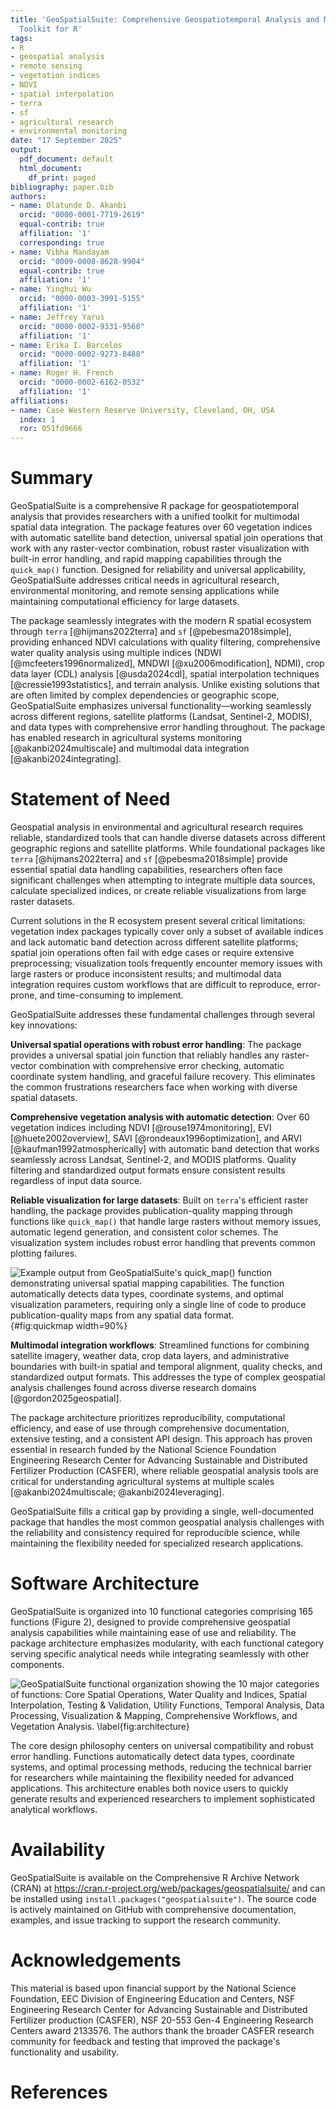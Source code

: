 ```yaml
---
title: 'GeoSpatialSuite: Comprehensive Geospatiotemporal Analysis and Multimodal Integration
  Toolkit for R'
tags:
- R
- geospatial analysis
- remote sensing
- vegetation indices
- NDVI
- spatial interpolation
- terra
- sf
- agricultural research
- environmental monitoring
date: "17 September 2025"
output:
  pdf_document: default
  html_document:
    df_print: paged
bibliography: paper.bib
authors:
- name: Olatunde D. Akanbi
  orcid: "0000-0001-7719-2619"
  equal-contrib: true
  affiliation: '1'
  corresponding: true
- name: Vibha Mandayam
  orcid: "0009-0008-8628-9904"
  equal-contrib: true
  affiliation: '1'
- name: Yinghui Wu
  orcid: "0000-0003-3991-5155"
  affiliation: '1'
- name: Jeffrey Yarus
  orcid: "0000-0002-9331-9568"
  affiliation: '1'
- name: Erika I. Barcelos
  orcid: "0000-0002-9273-8488"
  affiliation: '1'
- name: Roger H. French
  orcid: "0000-0002-6162-0532"
  affiliation: '1'
affiliations:
- name: Case Western Reserve University, Cleveland, OH, USA
  index: 1
  ror: 051fd9666
---
```



# Summary

GeoSpatialSuite is a comprehensive R package for geospatiotemporal analysis that provides researchers with a unified toolkit for multimodal spatial data integration. The package features over 60 vegetation indices with automatic satellite band detection, universal spatial join operations that work with any raster-vector combination, robust raster visualization with built-in error handling, and rapid mapping capabilities through the `quick_map()` function. Designed for reliability and universal applicability, GeoSpatialSuite addresses critical needs in agricultural research, environmental monitoring, and remote sensing applications while maintaining computational efficiency for large datasets.

The package seamlessly integrates with the modern R spatial ecosystem through `terra` [@hijmans2022terra] and `sf` [@pebesma2018simple], providing enhanced NDVI calculations with quality filtering, comprehensive water quality analysis using multiple indices (NDWI [@mcfeeters1996normalized], MNDWI [@xu2006modification], NDMI), crop data layer (CDL) analysis [@usda2024cdl], spatial interpolation techniques [@cressie1993statistics], and terrain analysis. Unlike existing solutions that are often limited by complex dependencies or geographic scope, GeoSpatialSuite emphasizes universal functionality—working seamlessly across different regions, satellite platforms (Landsat, Sentinel-2, MODIS), and data types with comprehensive error handling throughout. The package has enabled research in agricultural systems monitoring [@akanbi2024multiscale] and multimodal data integration [@akanbi2024integrating].

# Statement of Need

Geospatial analysis in environmental and agricultural research requires reliable, standardized tools that can handle diverse datasets across different geographic regions and satellite platforms. While foundational packages like `terra` [@hijmans2022terra] and `sf` [@pebesma2018simple] provide essential spatial data handling capabilities, researchers often face significant challenges when attempting to integrate multiple data sources, calculate specialized indices, or create reliable visualizations from large raster datasets.

Current solutions in the R ecosystem present several critical limitations: vegetation index packages typically cover only a subset of available indices and lack automatic band detection across different satellite platforms; spatial join operations often fail with edge cases or require extensive preprocessing; visualization tools frequently encounter memory issues with large rasters or produce inconsistent results; and multimodal data integration requires custom workflows that are difficult to reproduce, error-prone, and time-consuming to implement.

GeoSpatialSuite addresses these fundamental challenges through several key innovations:

**Universal spatial operations with robust error handling**: The package provides a universal spatial join function that reliably handles any raster-vector combination with comprehensive error checking, automatic coordinate system handling, and graceful failure recovery. This eliminates the common frustrations researchers face when working with diverse spatial datasets.

**Comprehensive vegetation analysis with automatic detection**: Over 60 vegetation indices including NDVI [@rouse1974monitoring], EVI [@huete2002overview], SAVI [@rondeaux1996optimization], and ARVI [@kaufman1992atmospherically] with automatic band detection that works seamlessly across Landsat, Sentinel-2, and MODIS platforms. Quality filtering and standardized output formats ensure consistent results regardless of input data source.

**Reliable visualization for large datasets**: Built on `terra`'s efficient raster handling, the package provides publication-quality mapping through functions like `quick_map()` that handle large rasters without memory issues, automatic legend generation, and consistent color schemes. The visualization system includes robust error handling that prevents common plotting failures.

![Example output from GeoSpatialSuite's `quick_map()` function demonstrating universal spatial mapping capabilities. The function automatically detects data types, coordinate systems, and optimal visualization parameters, requiring only a single line of code to produce publication-quality maps from any spatial data format.](../img/quick.png){#fig:quickmap width=90%}

**Multimodal integration workflows**: Streamlined functions for combining satellite imagery, weather data, crop data layers, and administrative boundaries with built-in spatial and temporal alignment, quality checks, and standardized output formats. This addresses the type of complex geospatial analysis challenges found across diverse research domains [@gordon2025geospatial].

The package architecture prioritizes reproducibility, computational efficiency, and ease of use through comprehensive documentation, extensive testing, and a consistent API design. This approach has proven essential in research funded by the National Science Foundation Engineering Research Center for Advancing Sustainable and Distributed Fertilizer Production (CASFER), where reliable geospatial analysis tools are critical for understanding agricultural systems at multiple scales [@akanbi2024multiscale; @akanbi2024leveraging].

GeoSpatialSuite fills a critical gap by providing a single, well-documented package that handles the most common geospatial analysis challenges with the reliability and consistency required for reproducible science, while maintaining the flexibility needed for specialized research applications.

# Software Architecture

GeoSpatialSuite is organized into 10 functional categories comprising 165 functions (Figure 2), designed to provide comprehensive geospatial analysis capabilities while maintaining ease of use and reliability. The package architecture emphasizes modularity, with each functional category serving specific analytical needs while integrating seamlessly with other components.

![GeoSpatialSuite functional organization showing the 10 major categories of functions: Core Spatial Operations, Water Quality and Indices, Spatial Interpolation, Testing & Validation, Utility Functions, Temporal Analysis, Data Processing, Visualization & Mapping, Comprehensive Workflows, and Vegetation Analysis. \label{fig:architecture}](../img/fig2.png)

The core design philosophy centers on universal compatibility and robust error handling. Functions automatically detect data types, coordinate systems, and optimal processing methods, reducing the technical barrier for researchers while maintaining the flexibility needed for advanced applications. This architecture enables both novice users to quickly generate results and experienced researchers to implement sophisticated analytical workflows.

# Availability

GeoSpatialSuite is available on the Comprehensive R Archive Network (CRAN) at https://cran.r-project.org/web/packages/geospatialsuite/ and can be installed using `install.packages("geospatialsuite")`. The source code is actively maintained on GitHub with comprehensive documentation, examples, and issue tracking to support the research community.

# Acknowledgements

This material is based upon financial support by the National Science Foundation, EEC Division of Engineering Education and Centers, NSF Engineering Research Center for Advancing Sustainable and Distributed Fertilizer production (CASFER), NSF 20-553 Gen-4 Engineering Research Centers award 2133576. The authors thank the broader CASFER research community for feedback and testing that improved the package's functionality and usability.

# References
